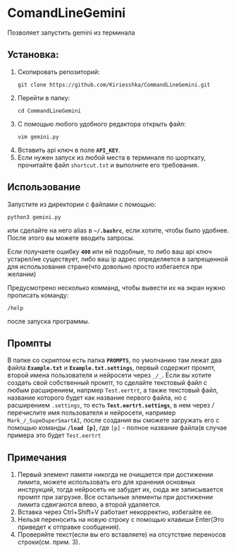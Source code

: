 # ComandLineGemini
Позволяет запустить gemini из терминала

## Установка:
  1. Скопировать репозиторий:
     ```
     git clone https://github.com/Kiriesshka/CommandLineGemini.git
     ```
  3. Перейти в папку:
     ```
     cd CommandLineGemini
     ```
  5. С помощью любого удобного редактора открыть файл:
     ```
     vim gemini.py
     ```
  7. Вставить api ключ в поле **`API_KEY`**.
  8. Если нужен запуск из любой места в терминале по шорткату, прочитайте файл `shortcut.txt` и выполните его требования.

## Использование
  Запустите из директории с файлами с помощью:
  ```
  python3 gemini.py
  ```
  или сделайте на него alias в **`~/.bashrc`**, если хотите, чтобы было удобнее.
  После этого вы можете вводить запросы.

  Если получаете ошибку **`400`** или ей подобные, то либо ваш api ключ устарел/не существует, либо ваш ip адрес определяется в запрещенной для использования стране(что довольно просто избегается при желании)
  
  Предусмотрено несколько комманд, чтобы вывести их на экран нужно прописать команду:
  ```
  /help
  ```
  после запуска программы.


## Промпты
  В папке со скриптом есть папка **`PROMPTS`**, по умолчанию там лежат два файла **`Example.txt`** и **`Example.txt.settings`**,
  первый содержит промпт, второй имена пользователя и нейросети через `_/_`. Если вы хотите создать свой собственный промпт, то сделайте текстовый файл с любым расширением, напрмер `Test.eertrt`, а также текстовый файл, название которого будет как название первого файла, но с расширением `.settings`, то есть **`Test.eertrt.settings`**, в нем через _/_ перечислите имя пользователя и нейросети, например `Mark_/_SupeDuperSmartAI`, после создания вы сможете загружать его с помощью команды **`/load [p]`**, где `[p]` - полное название файла(в случае примера это будет `Test.eertrt`
## Примечания
  1. Первый элемент памяти никогда не очищается при достижении лимита, можете использовать его для хранения основных инструкций, тогда нейросеть не забудет их, сюда же записывается промпт при загрузке. Все остальные элементы при достижении лимита сдвигаются влево, а второй удаляется. 
  2. Вставка через Ctrl+Shift+V работает некорректно, избегайте ее.
  3. Нельзя переносить на новую строку с помощью клавиши Enter(Это приведет к отправке сообщения).
  4. Проверяйте текст(если вы его вставляете) на отсутствие переносов строки(см. прим. 3).
